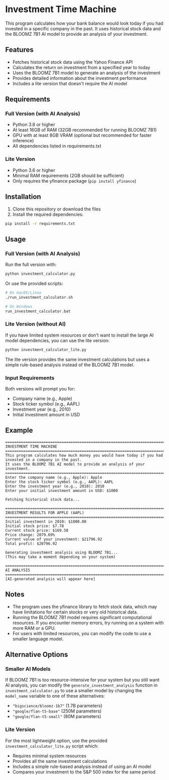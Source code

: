 # Investment Time Machine

This program calculates how your bank balance would look today if you had invested in a specific company in the past. It uses historical stock data and the BLOOMZ 7B1 AI model to provide an analysis of your investment.

## Features

- Fetches historical stock data using the Yahoo Finance API
- Calculates the return on investment from a specified year to today
- Uses the BLOOMZ 7B1 model to generate an analysis of the investment
- Provides detailed information about the investment performance
- Includes a lite version that doesn't require the AI model

## Requirements

### Full Version (with AI Analysis)
- Python 3.8 or higher
- At least 16GB of RAM (32GB recommended for running BLOOMZ 7B1)
- GPU with at least 8GB VRAM (optional but recommended for faster inference)
- All dependencies listed in requirements.txt

### Lite Version
- Python 3.6 or higher
- Minimal RAM requirements (2GB should be sufficient)
- Only requires the yfinance package (`pip install yfinance`)

## Installation

1. Clone this repository or download the files
2. Install the required dependencies:

```bash
pip install -r requirements.txt
```

## Usage

### Full Version (with AI Analysis)

Run the full version with:

```bash
python investment_calculator.py
```

Or use the provided scripts:

```bash
# On macOS/Linux
./run_investment_calculator.sh

# On Windows
run_investment_calculator.bat
```

### Lite Version (without AI)

If you have limited system resources or don't want to install the large AI model dependencies, you can use the lite version:

```bash
python investment_calculator_lite.py
```

The lite version provides the same investment calculations but uses a simple rule-based analysis instead of the BLOOMZ 7B1 model.

### Input Requirements

Both versions will prompt you for:
- Company name (e.g., Apple)
- Stock ticker symbol (e.g., AAPL)
- Investment year (e.g., 2010)
- Initial investment amount in USD

## Example

```
================================================================================
INVESTMENT TIME MACHINE
================================================================================
This program calculates how much money you would have today if you had invested in a company in the past.
It uses the BLOOMZ 7B1 AI model to provide an analysis of your investment.
================================================================================
Enter the company name (e.g., Apple): Apple
Enter the stock ticker symbol (e.g., AAPL): AAPL
Enter the investment year (e.g., 2010): 2010
Enter your initial investment amount in USD: $1000

Fetching historical stock data...

================================================================================
INVESTMENT RESULTS FOR APPLE (AAPL)
================================================================================
Initial investment in 2010: $1000.00
Initial stock price: $7.78
Current stock price: $169.58
Price change: 2079.69%
Current value of your investment: $21796.92
Total profit: $20796.92

Generating investment analysis using BLOOMZ 7B1...
(This may take a moment depending on your system)

================================================================================
AI ANALYSIS
================================================================================
[AI-generated analysis will appear here]
```

## Notes

- The program uses the yfinance library to fetch stock data, which may have limitations for certain stocks or very old historical data.
- Running the BLOOMZ 7B1 model requires significant computational resources. If you encounter memory errors, try running on a system with more RAM or a GPU.
- For users with limited resources, you can modify the code to use a smaller language model.

## Alternative Options

### Smaller AI Models

If BLOOMZ 7B1 is too resource-intensive for your system but you still want AI analysis, you can modify the `generate_investment_analysis` function in `investment_calculator.py` to use a smaller model by changing the `model_name` variable to one of these alternatives:

- `"bigscience/bloomz-1b7"` (1.7B parameters)
- `"google/flan-t5-base"` (250M parameters)
- `"google/flan-t5-small"` (80M parameters)

### Lite Version

For the most lightweight option, use the provided `investment_calculator_lite.py` script which:
- Requires minimal system resources
- Provides all the same investment calculations
- Includes a simple rule-based analysis instead of using an AI model
- Compares your investment to the S&P 500 index for the same period